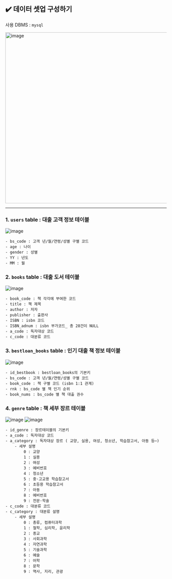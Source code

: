 ## ✔️ 데이터 셋업 구성하기


사용 DBMS : `mysql`


<img width="534" alt="image" src="https://user-images.githubusercontent.com/84497369/205215407-01b300f7-3e72-4141-9456-37dacf912f7c.png">


----
### 1. `users` table : 대출 고객 정보 테이블

![image](https://user-images.githubusercontent.com/84497369/205203981-0f607f6a-26d2-465a-a341-aca5cbcf73b0.png)

    - bs_code : 고객 년/월/연령/성별 구별 코드
    - age : 나이
    - gender : 성별
    - YY : 년도
    - MM : 월
    


### 2. `books` table  : 대출 도서 테이블

![image](https://user-images.githubusercontent.com/84497369/205204104-09c5698c-ec8b-4654-984a-6edd8e007341.png)


    - book_code : 책 각각에 부여한 코드
    - title : 책 제목
    - author : 저자
    - publisher : 출판사
    - ISBN : isbn 코드
    - ISBN_adnum : isbn 부가코드_ 총 28건이 NULL
    - a_code : 독자대상 코드
    - c_code : 대분류 코드
    
    
### 3. `bestloan_books` table : 인기 대출 책 정보 테이블
    
![image](https://user-images.githubusercontent.com/84497369/205204519-84a69809-a3ac-4201-9fda-cbb7284a3ab5.png)


    - id_bestbook : bestloan_books의 기본키
    - bs_code : 고객 년/월/연령/성별 구별 코드
    - book_code : 책 구별 코드 (isbn 1:1 관계)
    - rnk : bs_code 별 책 인기 순위
    - book_nums : bs_code 별 책 대출 권수
    
    
### 4. `genre`  table : 책 세부 장르 테이블

![image](https://user-images.githubusercontent.com/84497369/205204773-a8daa268-6dc6-4c7e-a593-f06cd915f09e.png)
![image](https://user-images.githubusercontent.com/84497369/205204791-fd8adf24-27f2-4625-a07d-0239c5631a96.png)


    - id_genre : 장르테이블의 기본키
    - a_code : 독자대상 코드
    - a_category : 독자대상 장르 ( 교양, 실용, 여성, 청소년, 학습참고서, 아동 등⋯)
        - 세부 설명
            0 : 교양
            1 : 실용
            2 : 여성
            3 : 예비번호
            4 : 청소년
            5 : 중·고교용 학습참고서       
            6 : 초등용 학습참고서
            7 : 아동
            8 : 예비번호      
            9 : 전문·학술
    - c_code : 대분류 코드
    - c_category : 대분류 설명
        - 세부 설명
            0 : 총류, 컴퓨터과학
            1 : 철학, 심리학, 윤리학
            2 : 종교
            3 : 사회과학
            4 : 자연과학
            5 : 기술과학
            6 : 예술
            7 : 어학
            8 : 문학
            9 : 역사, 지리, 관광


